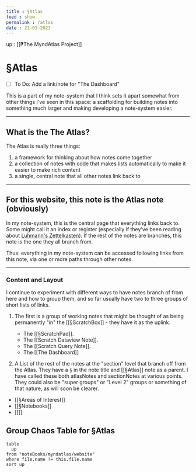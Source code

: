 ```yaml
---
title : §Atlas
feed : show
permalink : /atlas
date : 21-03-2023
---
```

up:: [[⁋The MyndAtlas Project]]
# §Atlas
- [ ] To Do: Add a link/note for "The Dashboard"

This is a part of my note-system that I think sets it apart somewhat from other things I've seen in this space: a scaffolding for building notes into something much larger and making developing a note-system easier.

---
## What is the The Atlas?
The Atlas is really three things:
1. a framework for thinking about how notes come together
2. a collection of notes with code that makes lists automatically to make it easier to make rich content
3. a single, central note that all other notes link back to

---
## For this website, this note is the Atlas note (obviously)

In my note-system, this is the central page that everything links back to. Some might call it an index or register (especially if they've been reading about [Luhmann's Zettelkasten](https://en.wikipedia.org/wiki/Zettelkasten)). If the rest of the notes are branches, this note is the one they all branch from.

Thus: everything in my note-system can be accessed following links from this note, via one or more paths through other notes.

---
### Content and Layout
I continue to experiment with different ways to have notes branch of from here and how to group them, and so far usually have two to three groups of short lists of links.

1. The first is a group of working notes that might be thought of as being permanently "in" the [[§ScratchBox]] - they have it as the uplink.
	- The [[§ScratchPad]].
	- The [[Scratch Dataview Note]].
	- The [[Scratch Query Note]].
	- The [[The Dashboard]]

2. A List of the rest of the notes at the "section" level that branch off from the Atlas. They have a `§` in the note title and [[§Atlas]] note as a parent.  I have called these both atlasNotes and sectionNotes at various points. They could also be "super groups" or "Level 2" groups or something of that nature, as will soon be clearer.
- [[§Areas of Interest]]
- [[§Notebooks]]
- [[]]

<!--
Something about [Nick Milo's "Maps Of Content"](https://notes.linkingyourthinking.com/Cards/MOCs+Overview) (I don't want to just start using his term without deeper consideration but I'm not sure my AtlasNotes aren't conceptually quite similar to Maps of Content at least in some ways.)
-->

## Group Chaos Table for §Atlas
```dataview
table
  up
from "noteBooks/myndatlas/website"
where file.name != this.file.name
sort up
```

